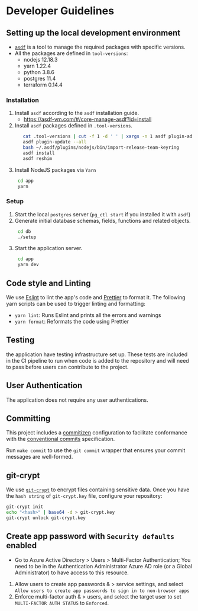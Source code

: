 # Developer Guidelines

## Setting up the local development environment

- [`asdf`](https://asdf-vm.com/#/core-manage-asdf) is a tool to manage the required packages with specific versions.
- All the packages are defined in `tool-versions`:
  - nodejs 12.18.3
  - yarn 1.22.4
  - python 3.8.6
  - postgres 11.4
  - terraform 0.14.4

### Installation

1. Install `asdf` according to the `asdf` installation guide.
   - https://asdf-vm.com/#/core-manage-asdf?id=install
1. Install `asdf` packages defined in `.tool-versions`.
   ```sh
      cat .tool-versions | cut -f 1 -d ' ' | xargs -n 1 asdf plugin-add || true
      asdf plugin-update --all
      bash ~/.asdf/plugins/nodejs/bin/import-release-team-keyring
      asdf install
      asdf reshim
   ```
1. Install NodeJS packages via `Yarn`
   ```sh
    cd app
    yarn
   ```

### Setup

1. Start the local `postgres` server (`pg_ctl start` if you installed it with `asdf`)
1. Generate initial database schemas, fields, functions and related objects.
   ```sh
    cd db
    ./setup
   ```
1. Start the application server.
   ```sh
    cd app
    yarn dev
   ```

## Code style and Linting

We use [Eslint](https://eslint.org/) to lint the app's code and [Prettier](https://prettier.io/) to format it. The following yarn scripts can be used to trigger linting and formatting:

- `yarn lint`: Runs Eslint and prints all the errors and warnings
- `yarn format`: Reformats the code using Prettier

## Testing

the application have testing infrastructure set up. These tests are included in the CI pipeline to run when code is added to the repository and will need to pass before users can contribute to the project.

## User Authentication

The application does not require any user authentications.

## Committing

This project includes a [commitizen](https://github.com/commitizen/cz-cli) configuration
to facilitate conformance with the [conventional commits](https://www.conventionalcommits.org/en/v1.0.0/) specification.

Run `make commit` to use the `git commit` wrapper that ensures your commit messages are well-formed.

## git-crypt

We use [`git-crypt`](https://github.com/AGWA/git-crypt) to encrypt files containing sensitive data.
Once you have the `hash string` of `git-crypt.key` file, configure your repository:

```sh
git-crypt init
echo "<hash>" | base64 -d > git-crypt.key
git-crypt unlock git-crypt.key
```

## Create app password with `Security defaults` enabled

- Go to Azure Active Directory > Users > Multi-Factor Authentication; You need to be in the Authentication Administrator Azure AD role (or a Global Administrator) to have access to this resource.

1. Allow users to create app passwords
   & > service settings, and select `Allow users to create app passwords to sign in to non-browser apps`
1. Enforce multi-factor auth
   & > users, and select the target user to set `MULTI-FACTOR AUTH STATUS` to `Enforced`.
